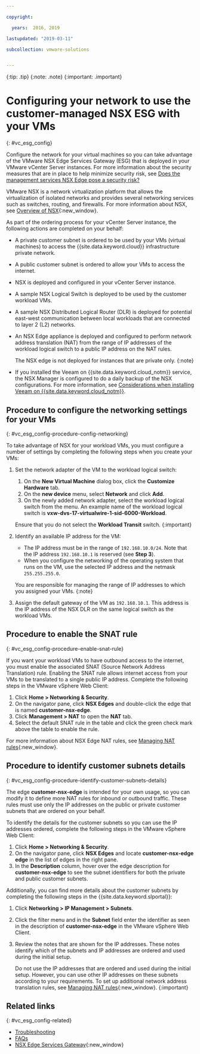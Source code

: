 ```yaml
---

copyright:

  years:  2016, 2019

lastupdated: "2019-03-11"

subcollection: vmware-solutions


---
```


{:tip: .tip}
{:note: .note}
{:important: .important}

# Configuring your network to use the customer-managed NSX ESG with your VMs
{: #vc_esg_config}

Configure the network for your virtual machines so you can take advantage of the VMware NSX Edge Services Gateway (ESG) that is deployed in your VMware vCenter Server instances. For more information about the security measures that are in place to help minimize security risk, see [Does the management services NSX Edge pose a security risk?](/docs/services/vmwaresolutions/vmonic?topic=vmware-solutions-faq#does-the-management-services-nsx-edge-pose-a-security-risk-)

VMware NSX is a network virtualization platform that allows the virtualization of isolated networks and provides several networking
services such as switches, routing, and firewalls. For more information about NSX, see [Overview of NSX](https://pubs.vmware.com/NSX-62/topic/com.vmware.nsx-cross-vcenter-install.doc/GUID-10944155-28FF-46AA-AF56-7357E2F20AF4.html){:new_window}.

As part of the ordering process for your vCenter Server instance, the following actions are completed on your behalf:
* A private customer subnet is ordered to be used by your VMs (virtual machines) to access the {{site.data.keyword.cloud}} infrastructure private network.
* A public customer subnet is ordered to allow your VMs to access the internet.
* NSX is deployed and configured in your vCenter Server instance.
* A sample NSX Logical Switch is deployed to be used by the customer workload VMs.
* A sample NSX Distributed Logical Router (DLR) is deployed for potential east-west communication between local workloads that are connected to layer 2 (L2) networks.
* An NSX Edge appliance is deployed and configured to perform network address translation (NAT) from the range of IP addresses of the workload logical switch to a public IP address on the NAT rules.

  The NSX edge is not deployed for instances that are private only.
  {:note}

* If you installed the Veeam on {{site.data.keyword.cloud_notm}} service, the NSX Manager is configured to do a daily backup of the NSX configurations. For more information, see [Considerations when installing Veeam on {{site.data.keyword.cloud_notm}}](/docs/services/vmwaresolutions/services?topic=vmware-solutions-veeam_considerations#considerations-when-you-install-veeam-on-ibm-cloud).

## Procedure to configure the networking settings for your VMs
{: #vc_esg_config-procedure-config-networking}

To take advantage of NSX for your workload VMs, you must configure a number of settings by completing the following steps when you create your VMs:

1. Set the network adapter of the VM to the workload logical switch:
   1. On the **New Virtual Machine** dialog box, click the **Customize Hardware** tab.
   2. On the **new device** menu, select **Network** and click **Add**.
   3. On the newly added network adapter, select the workload logical switch from the menu. An example name of the workload logical switch
   is **vxw-dvs-17-virtualwire-1-sid-6000-Workload**.

   Ensure that you do not select the **Workload Transit** switch.
   {:important}

2. Identify an available IP address for the VM:
   *  The IP address must be in the range of `192.168.10.0/24`. Note that the IP address `192.168.10.1` is reserved (see **Step 3**).
   *  When you configure the networking of the operating system that runs on the VM, use the selected IP address and the netmask
   `255.255.255.0`.

   You are responsible for managing the range of IP addresses to which you assigned your VMs.
   {:note}

3. Assign the default gateway of the VM as `192.168.10.1`. This address is the IP address of the NSX DLR on the same logical switch as the workload VMs.

## Procedure to enable the SNAT rule
{: #vc_esg_config-procedure-enable-snat-rule}

If you want your workload VMs to have outbound access to the internet, you must enable the associated SNAT (Source Network Address Translation) rule. Enabling the SNAT rule allows internet access from your VMs to be translated to a single public IP address. Complete the following steps in the VMware vSphere Web Client:

1. Click **Home > Networking & Security**.
2. On the navigator pane, click **NSX Edges** and double-click the edge that is named **customer-nsx-edge**.
3. Click **Management > NAT** to open the **NAT** tab.
4. Select the default SNAT rule in the table and click the green check mark above the table to enable the rule.

For more information about NSX Edge NAT rules, see [Managing NAT rules](https://pubs.vmware.com/NSX-62/topic/com.vmware.nsx.admin.doc/GUID-5896D8CF-20E0-4691-A9EB-83AFD9D36AFD.html){:new_window}.

## Procedure to identify customer subnets details
{: #vc_esg_config-procedure-identify-customer-subnets-details}

The edge **customer-nsx-edge** is intended for your own usage, so you can modify it to define more NAT rules for inbound or outbound traffic. These rules must use only the IP addresses on the public or private customer subnets that are ordered on your behalf.

To identify the details for the customer subnets so you can use the IP addresses ordered, complete the following steps in the VMware vSphere Web Client:

1. Click **Home > Networking & Security**.
2. On the navigator pane, click **NSX Edges** and locate **customer-nsx-edge edge** in the list of edges in the right pane.
3. In the **Description** column, hover over the edge description for **customer-nsx-edge** to see the subnet identifiers for both the private and public customer subnets.

Additionally, you can find more details about the customer subnets by completing the following steps in the {{site.data.keyword.slportal}}:

1. Click **Networking > IP Management > Subnets**.
2. Click the filter menu and in the **Subnet** field enter the identifier as seen in the description of **customer-nsx-edge** in the VMware vSphere Web Client.
3. Review the notes that are shown for the IP addresses. These notes identify which of the subnets and IP addresses are ordered and used during the initial setup.

   Do not use the IP addresses that are ordered and used during the initial setup. However, you can use other IP addresses on these subnets according to your requirements. To set up additional network address translation rules, see [Managing NAT rules](https://pubs.vmware.com/NSX-62/topic/com.vmware.nsx.admin.doc/GUID-5896D8CF-20E0-4691-A9EB-83AFD9D36AFD.html){:new_window}.
   {:important}

## Related links
{: #vc_esg_config-related}

* [Troubleshooting](/docs/services/vmwaresolutions/vcenter//vcenter_chg_impact.html)
* [FAQs](/docs/services/vmwaresolutions/vmonic?topic=vmware-solutions-faq)
* [NSX Edge Services Gateway](https://www.ibm.com/cloud/garage/architectures/implementation/virtualization_nsx){:new_window}
